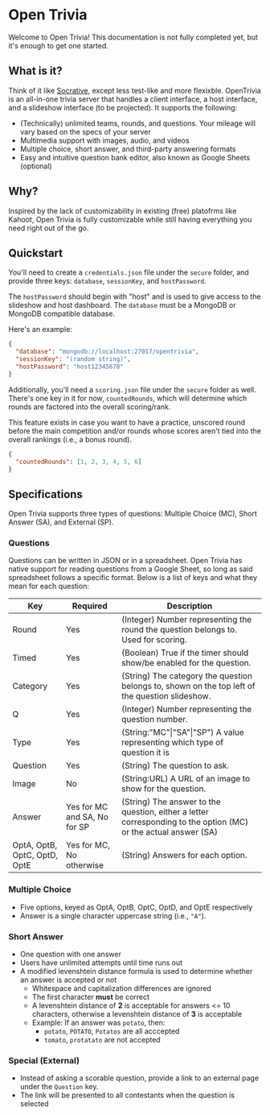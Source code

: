 # Open Trivia
Welcome to Open Trivia! This documentation is not fully completed yet, but it's enough to get one started. 

## What is it? 
Think of it like [Socrative](https://socrative.com/), except less test-like and more flexixble.  OpenTrivia is an all-in-one trivia server that handles a client interface, a host interface, and a slideshow interface (to be projected). It supports the following: 
- (Technically) unlimited teams, rounds, and questions. Your mileage will vary based on the specs of your server 
- Multimedia support with images, audio, and videos 
- Multiple choice, short answer, and third-party answering formats 
- Easy and intuitive question bank editor, also known as Google Sheets (optional)

## Why? 
Inspired by the lack of customizability in existing (free) platofrms like Kahoot, Open Trivia is fully customizable while still having everything you need right out of the go. 

## Quickstart
You'll need to create a `credentials.json` file under the `secure` folder, and provide three keys: `database`, `sessionKey`, and `hostPassword`. 

The `hostPassword` should begin with "host" and is used to give access to the slideshow and host dashboard. The `database` must be a MongoDB or MongoDB compatible database. 

Here's an example: 
```json
{
  "database": "mongodb://localhost:27017/opentrivia", 
  "sessionKey": "(random string)", 
  "hostPassword": "host12345678"
}
```
Additionally, you'll need a `scoring.json` file under the `secure` folder as well. There's one key in it for now, `countedRounds`, which will determine which rounds are factored into the overall scoring/rank. 

This feature exists in case you want to have a practice, unscored round before the main competition and/or rounds whose scores aren't tied into the overall rankings (i.e., a bonus round). 
```json
{
  "countedRounds": [1, 2, 3, 4, 5, 6]
}
```

## Specifications
Open Trivia supports three types of questions: Multiple Choice (MC), Short Answer (SA), and External (SP). 

### Questions
Questions can be written in JSON or in a spreadsheet. Open Trivia has native support for reading questions from a Google Sheet, so long as said spreadsheet follows a specific format. Below is a list of keys and what they mean for each question: 

Key|Required|Description
-|-|-
Round|Yes|(Integer) Number representing the round the question belongs to. Used for scoring.
Timed|Yes|(Boolean) True if the timer should show/be enabled for the question. 
Category|Yes|(String) The category the question belongs to, shown on the top left of the question slideshow. 
Q|Yes|(Integer) Number representing the question number. 
Type|Yes|(String:"MC"\|"SA"\|"SP") A value representing which type of question it is
Question|Yes|(String) The question to ask. 
Image|No|(String:URL) A URL of an image to show for the question. 
Answer|Yes for MC and SA, No for SP|(String) The answer to the question, either a letter corresponding to the option (MC) or the actual answer (SA)
OptA, OptB, OptC, OptD, OptE|Yes for MC, No otherwise|(String) Answers for each option. 

### Multiple Choice
- Five options, keyed as OptA, OptB, OptC, OptD, and OptE respectively 
- Answer is a single character uppercase string (i.e., `"A"`). 

### Short Answer 
- One question with one answer
- Users have unlimited attempts until time runs out
- A modified levenshtein distance formula is used to determine whether an answer is accepted or not
  - Whitespace and capitalization differences are ignored
  - The first character **must** be correct
  - A levenshtein distance of **2** is acceptable for answers <= 10 characters, otherwise a levenshtein distance of **3** is acceptable 
  - Example: If an answer was `potato`, then: 
    - `potato`, `POTATO`, `Potatos` are all acccepted 
    - `tomato`, `protatato` are not accepted

### Special (External)
- Instead of asking a scorable question, provide a link to an external page under the `Question` key. 
- The link will be presented to all contestants when the question is selected